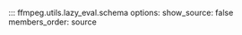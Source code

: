 ::: ffmpeg.utils.lazy_eval.schema
    options:
      show_source: false
      members_order: source
